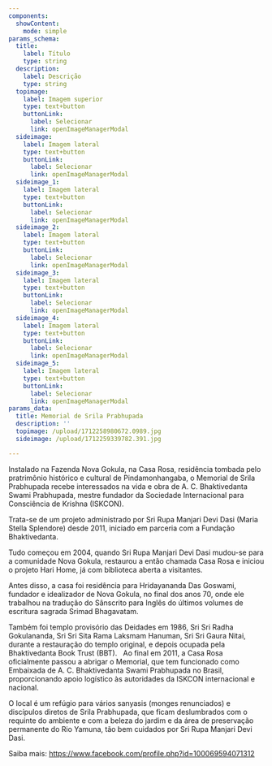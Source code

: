 ```yaml
---
components:
  showContent:
    mode: simple
params_schema:
  title:
    label: Título
    type: string
  description:
    label: Descrição
    type: string
  topimage:
    label: Imagem superior
    type: text+button
    buttonLink:
      label: Selecionar
      link: openImageManagerModal
  sideimage:
    label: Imagem lateral
    type: text+button
    buttonLink:
      label: Selecionar
      link: openImageManagerModal
  sideimage_1:
    label: Imagem lateral
    type: text+button
    buttonLink:
      label: Selecionar
      link: openImageManagerModal
  sideimage_2:
    label: Imagem lateral
    type: text+button
    buttonLink:
      label: Selecionar
      link: openImageManagerModal
  sideimage_3:
    label: Imagem lateral
    type: text+button
    buttonLink:
      label: Selecionar
      link: openImageManagerModal
  sideimage_4:
    label: Imagem lateral
    type: text+button
    buttonLink:
      label: Selecionar
      link: openImageManagerModal
  sideimage_5:
    label: Imagem lateral
    type: text+button
    buttonLink:
      label: Selecionar
      link: openImageManagerModal
params_data:
  title: Memorial de Srila Prabhupada
  description: ''
  topimage: /upload/1712258980672.0989.jpg
  sideimage: /upload/1712259339782.391.jpg

---
```


Instalado na Fazenda Nova Gokula, na Casa Rosa, residência tombada pelo pratrimônio histórico e cultural de Pindamonhangaba, o Memorial de Srila Prabhupada  recebe interessados na vida e obra de A. C. Bhaktivedanta Swami Prabhupada, mestre fundador da Sociedade Internacional para Consciência de Krishna (ISKCON). 

Trata-se de um  projeto  administrado por  Sri Rupa Manjari Devi Dasi (Maria Stella Splendore) desde 2011, iniciado em parceria com a Fundação Bhaktivedanta. 

Tudo começou em 2004, quando Sri Rupa Manjari Devi Dasi mudou-se para a comunidade Nova Gokula, restaurou a então chamada Casa Rosa e iniciou o projeto Hari Home, já com biblioteca aberta a visitantes. 

Antes disso, a casa foi residência para Hridayananda Das Goswami, fundador e idealizador de Nova Gokula, no final dos anos 70, onde ele trabalhou na tradução do Sânscrito para Inglês do últimos volumes de escritura sagrada Srimad Bhagavatam. 

Também foi templo provisório das Deidades em 1986, Sri Sri Radha Gokulananda, Sri Sri Sita Rama Laksmam Hanuman, Sri Sri Gaura Nitai, durante a restauração do templo original, e depois  ocupada pela Bhaktivedanta Book Trust (BBT). 
 
Ao final em 2011, a Casa Rosa oficialmente passou a abrigar o Memorial, que tem funcionado como Embaixada de A. C. Bhaktivedanta Swami Prabhupada no Brasil, proporcionando apoio logístico às autoridades da ISKCON internacional e nacional. 

O local é um refúgio para vários sanyasis (monges renunciados) e discípulos diretos de Srila Prabhupada, que ficam deslumbrados com o requinte do ambiente e com a beleza do jardim e da área de preservação permanente do Rio Yamuna, tão bem cuidados por Sri Rupa Manjari Devi Dasi.

Saiba mais: https://www.facebook.com/profile.php?id=100069594071312